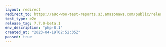```yaml
---
layout: redirect
redirect_to: https://a8c-woo-test-reports.s3.amazonaws.com/public/release/7.7.0-beta.1/php-8.1/e2e/index.html
test_type: e2e
release_tag: 7.7.0-beta.1
env_description: "php-8.1"
created_at: "2023-04-19T02:52:35Z"
passed: true
---
```

